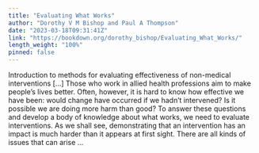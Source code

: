 ```yaml
---
title: "Evaluating What Works"
author: "Dorothy V M Bishop and Paul A Thompson"
date: "2023-03-18T09:31:41Z"
link: "https://bookdown.org/dorothy_bishop/Evaluating_What_Works/"
length_weight: "100%"
pinned: false
---
```


Introduction to methods for evaluating effectiveness of non-medical interventions [...] Those who work in allied health professions aim to make people’s lives better. Often, however, it is hard to know how effective we have been: would change have occurred if we hadn’t intervened? Is it possible we are doing more harm than good? To answer these questions and develop a body of knowledge about what works, we need to evaluate interventions. As we shall see, demonstrating that an intervention has an impact is much harder than it appears at first sight. There are all kinds of issues that can arise  ...
